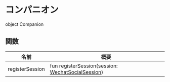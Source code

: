 # コンパニオン

object Companion

## 関数

| 名前            | 概要                                                                                   |
| --------------- | -------------------------------------------------------------------------------------- |
| registerSession | fun registerSession(session: [WechatSocialSession](../../-wechat-social-session/index.md)) |